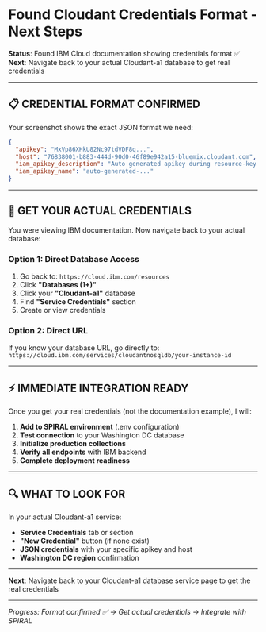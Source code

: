 # Found Cloudant Credentials Format - Next Steps

**Status**: Found IBM Cloud documentation showing credentials format ✅  
**Next**: Navigate back to your actual Cloudant-a1 database to get real credentials  

---

## 📋 **CREDENTIAL FORMAT CONFIRMED**

Your screenshot shows the exact JSON format we need:
```json
{
  "apikey": "MxVp86XHkU82Nc97tdVDF8q...",
  "host": "76838001-b883-444d-90d0-46f89e942a15-bluemix.cloudant.com",
  "iam_apikey_description": "Auto generated apikey during resource-key [...]",
  "iam_apikey_name": "auto-generated-..."
}
```

---

## 🎯 **GET YOUR ACTUAL CREDENTIALS**

You were viewing IBM documentation. Now navigate back to your actual database:

### **Option 1: Direct Database Access**
1. Go back to: `https://cloud.ibm.com/resources`
2. Click **"Databases (1+)"** 
3. Click your **"Cloudant-a1"** database
4. Find **"Service Credentials"** section
5. Create or view credentials

### **Option 2: Direct URL**
If you know your database URL, go directly to:
`https://cloud.ibm.com/services/cloudantnosqldb/your-instance-id`

---

## ⚡ **IMMEDIATE INTEGRATION READY**

Once you get your real credentials (not the documentation example), I will:

1. **Add to SPIRAL environment** (.env configuration)
2. **Test connection** to your Washington DC database
3. **Initialize production collections** 
4. **Verify all endpoints** with IBM backend
5. **Complete deployment readiness**

---

## 🔍 **WHAT TO LOOK FOR**

In your actual Cloudant-a1 service:
- **Service Credentials** tab or section
- **"New Credential"** button (if none exist)
- **JSON credentials** with your specific apikey and host
- **Washington DC region** confirmation

---

**Next**: Navigate back to your Cloudant-a1 database service page to get the real credentials

---

*Progress: Format confirmed ✅ → Get actual credentials → Integrate with SPIRAL*